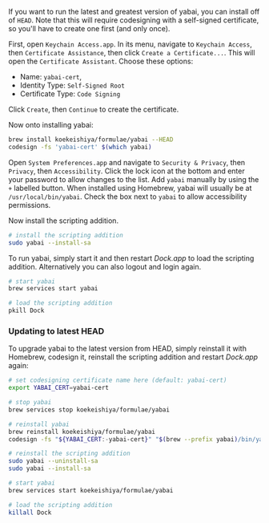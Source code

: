 If you want to run the latest and greatest version of yabai, you can install off of `HEAD`. Note that this will require codesigning with a self-signed certificate, so you'll have to create one first (and only once).

First, open `Keychain Access.app`. In its menu, navigate to `Keychain Access`, then `Certificate Assistance`, then click `Create a Certificate...`. This will open the `Certificate Assistant`. Choose these options:

- Name: `yabai-cert`,
- Identity Type: `Self-Signed Root`
- Certificate Type: `Code Signing`

Click `Create`, then `Continue` to create the certificate.

Now onto installing yabai:

```sh
brew install koekeishiya/formulae/yabai --HEAD
codesign -fs 'yabai-cert' $(which yabai)
```

Open `System Preferences.app` and navigate to `Security & Privacy`, then `Privacy`, then `Accessibility`. Click the lock icon at the bottom and enter your password to allow changes to the list. Add `yabai` manually by using the `+` labelled button. When installed using Homebrew, yabai will usually be at `/usr/local/bin/yabai`. Check the box next to `yabai` to allow accessibility permissions.

Now install the scripting addition.

```sh
# install the scripting addition
sudo yabai --install-sa
```

To run yabai, simply start it and then restart *Dock.app* to load the scripting addition. Alternatively you can also logout and login again.

```sh
# start yabai
brew services start yabai

# load the scripting addition
pkill Dock
```

### Updating to latest HEAD

To upgrade yabai to the latest version from HEAD, simply reinstall it with Homebrew, codesign it, reinstall the scripting addition and restart *Dock.app* again:

```sh
# set codesigning certificate name here (default: yabai-cert)
export YABAI_CERT=yabai-cert

# stop yabai
brew services stop koekeishiya/formulae/yabai

# reinstall yabai
brew reinstall koekeishiya/formulae/yabai
codesign -fs "${YABAI_CERT:-yabai-cert}" "$(brew --prefix yabai)/bin/yabai"

# reinstall the scripting addition
sudo yabai --uninstall-sa
sudo yabai --install-sa

# start yabai
brew services start koekeishiya/formulae/yabai

# load the scripting addition
killall Dock
```